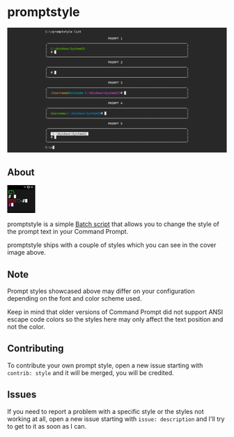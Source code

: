 # promptstyle

![cover](./cover.png)

## About

![icon](./icon.png)

promptstyle is a simple [Batch script](https://en.wikipedia.org/wiki/Batch_script) that allows you to change the style of the prompt text in your Command Prompt.

promptstyle ships with a couple of styles which you can see in the cover image above.

## Note

Prompt styles showcased above may differ on your configuration depending on the font and color scheme used.

Keep in mind that older versions of Command Prompt did not support ANSI escape code colors so the styles here may only affect the text position and not the color.

## Contributing

To contribute your own prompt style, open a new issue starting with `contrib: style` and it will be merged, you will be credited.

## Issues

If you need to report a problem with a specific style or the styles not working at all, open a new issue starting with `issue: description` and I'll try to get to it as soon as I can.
